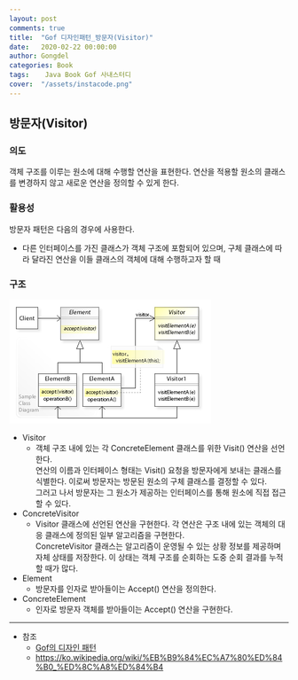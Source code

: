 ```yaml
---
layout: post
comments: true
title:  "Gof 디자인패턴_방문자(Visitor)"
date:   2020-02-22 00:00:00
author: Gongdel
categories: Book
tags:	 Java Book Gof 사내스터디
cover:  "/assets/instacode.png"
---
```

## 방문자(Visitor)
### 의도
객체 구조를 이루는 원소에 대해 수행할 연산을 표현한다. 연산을 적용할 원소의 클래스를 변경하지 않고 새로운 연산을 정의할 수 있게 한다.

### 활용성
방문자 패턴은 다음의 경우에 사용한다.
+ 다른 인터페이스를 가진 클래스가 객체 구조에 포함되어 있으며, 구체 클래스에 따라 달라진 연산을 이들 클래스의 객체에 대해 수행하고자 할 때

### 구조
![alt](/assets/gof/images/gof-design-patterns-visitor.png)

+ Visitor
	- 객체 구조 내에 있는 각 ConcreteElement 클래스를 위한 Visit() 연산을 선언한다.  
	연산의 이름과 인터페이스 형태는 Visit() 요청을 방문자에게 보내는 클래스를 식별한다. 이로써 방문자는 방문된 원소의 구체 클래스를 결정할 수 있다.  
	그러고 나서 방문자는 그 원소가 제공하는 인터페이스를 통해 원소에 직접 접근할 수 있다.
+ ConcreteVisitor
	- Visitor 클래스에 선언된 연산을 구현한다. 각 연산은 구조 내에 있는 객체의 대응 클래스에 정의된 일부 알고리즘을 구현한다.  
	ConcreteVisitor 클래스는 알고리즘이 운영될 수 있는 상황 정보를 제공하며 자체 상태를 저장한다. 이 상태는 객체 구조를 순회하는 도중 순회 결과를 누적할 때가 많다.
+ Element
	- 방문자를 인자로 받아들이는 Accept() 연산을 정의한다.
+ ConcreteElement
	- 인자로 방문자 객체를 받아들이는 Accept() 연산을 구현한다.
  
---

- 참조
	+ [Gof의 디자인 패턴](https://www.google.com/search?newwindow=1&sxsrf=ACYBGNTM3TLPpNtM8XVERiP7AyPyLDi3sQ%3A1572758465286&ei=wWO-XfOOEcTGmAWs26i4Cw&q=gof%EC%9D%98+%EB%94%94%EC%9E%90%EC%9D%B8%ED%8C%A8%ED%84%B4&oq=gof&gs_l=psy-ab.1.1.35i39l2j0i67j0j0i131l4j0j0i131.1801221.1802149..1803884...0.1..0.188.465.0j3......0....1..gws-wiz.......0i71.wMtI5vf-WEU)	
	+ <https://ko.wikipedia.org/wiki/%EB%B9%84%EC%A7%80%ED%84%B0_%ED%8C%A8%ED%84%B4>
